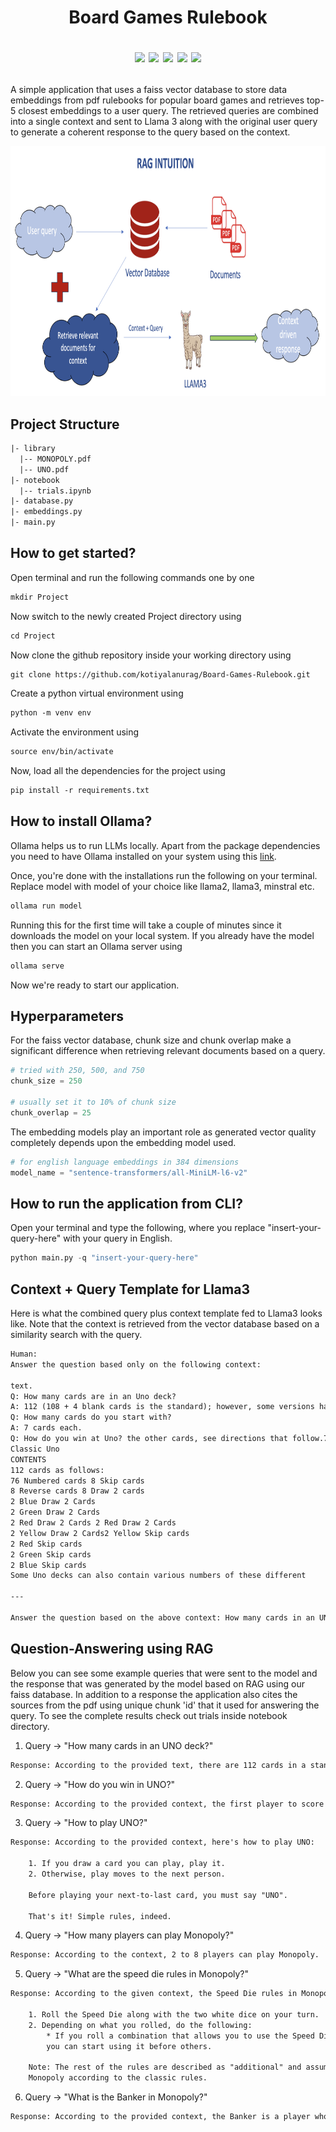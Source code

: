 <h1 align=center> Board Games Rulebook

![](https://img.shields.io/badge/Python-3.9-blue) ![](https://img.shields.io/badge/faiss-1.8.0-blue) ![](https://img.shields.io/badge/langchain-0.2.5-blue) ![](https://img.shields.io/badge/PyMuPDF-1.24.5-blue) ![](https://img.shields.io/badge/LICENSE-MIT-red)</h1>

<p align = left>A simple application that uses a faiss vector database to store data embeddings from pdf rulebooks for popular board games and retrieves top-5 closest embeddings to a user query. The retrieved queries are combined into a single context and sent to Llama 3 along with the original user query to generate a coherent response to the query based on the context.</p>

<p align="center">
  <img src = assets/rag-intuition.png max-width = 100% height = '400' />
</p>

## Project Structure

```html
|- library
  |-- MONOPOLY.pdf
  |-- UNO.pdf
|- notebook
  |-- trials.ipynb
|- database.py
|- embeddings.py
|- main.py
```

## How to get started?

Open terminal and run the following commands one by one

```html
mkdir Project
```
Now switch to the newly created Project directory using

```html
cd Project
```
Now clone the github repository inside your working directory using

```html
git clone https://github.com/kotiyalanurag/Board-Games-Rulebook.git
```
Create a python virtual environment using

```html
python -m venv env
```

Activate the environment using

```html
source env/bin/activate
```

Now, load all the dependencies for the project using 

```html
pip install -r requirements.txt
```
## How to install Ollama?

Ollama helps us to run LLMs locally. Apart from the package dependencies you need to have Ollama installed on your system using this [link](https://github.com/ollama/ollama).

Once, you're done with the installations run the following on your terminal. Replace model with model of your choice like llama2, llama3, minstral etc.

```html
ollama run model
```

Running this for the first time will take a couple of minutes since it downloads the model on your local system. If you already have the model then you can start an Ollama server using

```html
ollama serve
```

Now we're ready to start our application.

## Hyperparameters

For the faiss vector database, chunk size and chunk overlap make a significant difference when retrieving relevant documents based on a query.

```python
# tried with 250, 500, and 750 
chunk_size = 250

# usually set it to 10% of chunk size
chunk_overlap = 25
```

The embedding models play an important role as generated vector quality completely depends upon the embedding model used.

```python
# for english language embeddings in 384 dimensions
model_name = "sentence-transformers/all-MiniLM-l6-v2"
```

## How to run the application from CLI?

Open your terminal and type the following, where you replace "insert-your-query-here" with your query in English.

```python
python main.py -q "insert-your-query-here"
```
## Context + Query Template for Llama3

Here is what the combined query plus context template fed to Llama3 looks like. Note that the context is retrieved from the vector database based on a similarity search with the query.

```html
Human: 
Answer the question based only on the following context:

text.
Q: How many cards are in an Uno deck?
A: 112 (108 + 4 blank cards is the standard); however, some versions have more cards.
Q: How many cards do you start with?
A: 7 cards each. 
Q: How do you win at Uno? the other cards, see directions that follow.7OFFICIAL UNO RULES
Classic Uno
CONTENTS
112 cards as follows:
76 Numbered cards 8 Skip cards
8 Reverse cards 8 Draw 2 cards
2 Blue Draw 2 Cards
2 Green Draw 2 Cards
2 Red Draw 2 Cards 2 Red Draw 2 Cards
2 Yellow Draw 2 Cards2 Yellow Skip cards
2 Red Skip cards
2 Green Skip cards
2 Blue Skip cards
Some Uno decks can also contain various numbers of these different

---

Answer the question based on the above context: How many cards in an UNO deck?
```

## Question-Answering using RAG

Below you can see some example queries that were sent to the model and the response that was generated by the model based on RAG using our faiss database. In addition to a response the application also cites the sources from the pdf using unique chunk 'id' that it used for answering the query. To see the complete results check out trials inside notebook directory.

1. Query -> "How many cards in an UNO deck?"

```html
Response: According to the provided text, there are 112 cards in a standard Uno deck.
```
2. Query -> "How do you win in UNO?"

```html
Response: According to the provided context, the first player to score 500 points wins the game. Additionally, if a player has no cards left at the end of each hand, they also win that round. However, the ultimate winner is determined by the player with the lowest points among all players who have reached 500 points or more.
```

3. Query -> "How to play UNO?"

```html
Response: According to the provided context, here's how to play UNO:

    1. If you draw a card you can play, play it.
    2. Otherwise, play moves to the next person.

    Before playing your next-to-last card, you must say "UNO".

    That's it! Simple rules, indeed.
```

4. Query -> "How many players can play Monopoly?"

```html
Response: According to the context, 2 to 8 players can play Monopoly.
```

5. Query -> "What are the speed die rules in Monopoly?"

```html
Response: According to the given context, the Speed Die rules in Monopoly are as follows:

    1. Roll the Speed Die along with the two white dice on your turn.
    2. Depending on what you rolled, do the following:
        * If you roll a combination that allows you to use the Speed Die (not specified what this is), 
        you can start using it before others.

    Note: The rest of the rules are described as "additional" and assume you already know how to play 
    Monopoly according to the classic rules.
```

6. Query -> "What is the Banker in Monopoly?"

```html
Response: According to the provided context, the Banker is a player who will also make a good Auctioneer. The Banker's main role is to keep their personal funds and issue as much more as needed by writing on any ordinary paper.
```
